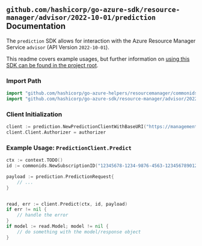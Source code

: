 
## `github.com/hashicorp/go-azure-sdk/resource-manager/advisor/2022-10-01/prediction` Documentation

The `prediction` SDK allows for interaction with the Azure Resource Manager Service `advisor` (API Version `2022-10-01`).

This readme covers example usages, but further information on [using this SDK can be found in the project root](https://github.com/hashicorp/go-azure-sdk/tree/main/docs).

### Import Path

```go
import "github.com/hashicorp/go-azure-helpers/resourcemanager/commonids"
import "github.com/hashicorp/go-azure-sdk/resource-manager/advisor/2022-10-01/prediction"
```


### Client Initialization

```go
client := prediction.NewPredictionClientWithBaseURI("https://management.azure.com")
client.Client.Authorizer = authorizer
```


### Example Usage: `PredictionClient.Predict`

```go
ctx := context.TODO()
id := commonids.NewSubscriptionID("12345678-1234-9876-4563-123456789012")

payload := prediction.PredictionRequest{
	// ...
}


read, err := client.Predict(ctx, id, payload)
if err != nil {
	// handle the error
}
if model := read.Model; model != nil {
	// do something with the model/response object
}
```
